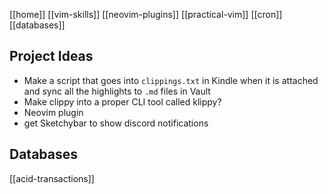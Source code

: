[[home]]
[[vim-skills]]
[[neovim-plugins]]
[[practical-vim]]
[[cron]]
[[databases]]

## Project Ideas

- Make a script that goes into `clippings.txt` in Kindle when it is attached and sync all the highlights to `.md` files in Vault
- Make clippy into a proper CLI tool called klippy?
- Neovim plugin
- get Sketchybar to show discord notifications

## Databases

[[acid-transactions]]

